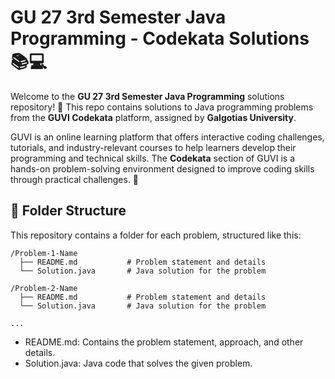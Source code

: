 # GU 27 3rd Semester Java Programming - Codekata Solutions 📚💻

Welcome to the **GU 27 3rd Semester Java Programming** solutions repository! 🎉 This repo contains solutions to Java programming problems from the **GUVI Codekata** platform, assigned by **Galgotias University**.

GUVI is an online learning platform that offers interactive coding challenges, tutorials, and industry-relevant courses to help learners develop their programming and technical skills. The **Codekata** section of GUVI is a hands-on problem-solving environment designed to improve coding skills through practical challenges. 🚀


## 📁 Folder Structure
This repository contains a folder for each problem, structured like this:

```
/Problem-1-Name
  ├── README.md           # Problem statement and details
  └── Solution.java       # Java solution for the problem

/Problem-2-Name
  ├── README.md           # Problem statement and details
  └── Solution.java       # Java solution for the problem

...
```

- README.md: Contains the problem statement, approach, and other details.
- Solution.java: Java code that solves the given problem.

